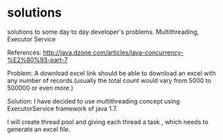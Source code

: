 # solutions
solutions to some day to day developer's problems. Multithreading, Executor Service


References: http://java.dzone.com/articles/java-concurrency-%E2%80%93-part-7 

Problem: A download excel link should be able to download an excel with any number of records.(usually the total count would vary from 5000 to 500000 or even more.)

Solution: I have decided to use multithreading concept using ExecutorService framework of java 1.7.

I will create thread pool and giving each thread a task , which needs to generate an excel file.
